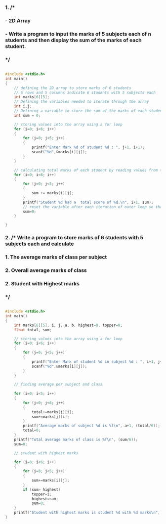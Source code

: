 ### 1. /* 
### - 2D Array
### - Write a program to input the marks of 5 subjects each of n students and then display the sum of the marks of each student.
### */
```c

#include <stdio.h>
int main()
{
    // defining the 2D array to store marks of 6 students
    // 6 rows and 5 columns indicate 6 students with 5 subjects each
    int marks[6][5];
    // Defining the variables needed to iterate through the array
    int i,j;
    // Defining a variable to store the sum of the marks of each student
    int sum = 0;

    // storing values into the array using a for loop
    for (i=0; i<6; i++)
    {
        for (j=0; j<5; j++)
        {
            printf("Enter Mark %d of student %d : ", j+1, i+1);
            scanf("%d",&marks[i][j]);
        }
    }

    // calculating total marks of each student by reading values from the array and storing in a variable called "sum"
    for (i=0; i<6; i++)
    {
        for (j=0; j<5; j++)
        {
            sum += marks[i][j];
        }
        printf("Student %d had a  total score of %d.\n", i+1, sum);
        // reset the variable after each iteration of outer loop so that we can use it for the next student
        sum=0;
    }

}
```

### 2. /* Write a program to store marks of 6 students with 5 subjects each and calculate
### 1. The average marks of class per subject
### 2. Overall average marks of class
### 2. Student with Highest marks
### */
```c

#include <stdio.h>
int main()
{
    int marks[6][5], i, j, a, b, highest=0, topper=0;
    float total, sum;

    // storing values into the array using a for loop
    for (i=0; i<6; i++)
    {
        for (j=0; j<5; j++)
        {
            printf("Enter Mark of student %d in subject %d : ", i+1, j+1);
            scanf("%d",&marks[i][j]);
        }
    }

    // finding average per subject and class
    
    for (i=0; i<5; i++)
    {
        for (j=0; j<6; j++)
        {
            total+=marks[j][i];
            sum+=marks[j][i];
        }
        printf("Average marks of subject %d is %f\n", a+1, (total/6));
        total=0;
    }
    printf("Total average marks of class is %f\n", (sum/6));
    sum=0;

    // student with highest marks 

    for (i=0; i<6; i++)
    {
        for (j=0; j<5; j++)
        {
            sum+=marks[i][j];
        }
        if (sum> highest)
            topper=i;
            highest=sum;
            sum=0;
    }
    printf("Student with highest marks is student %d with %d marks\n", topper+1, highest);
}


```

